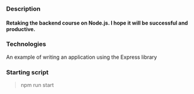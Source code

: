 ### Description

#### Retaking the backend course on Node.js. I hope it will be successful and productive.

### Technologies
An example of writing an application using the Express library

### Starting script
>npm run start
